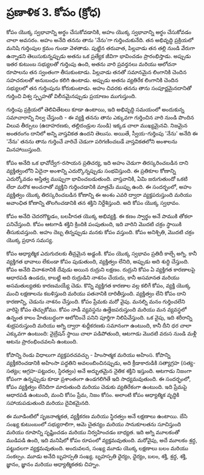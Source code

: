 # ప్రణాళిక 3. కోపం (క్రోధ)

కోపం యొక్క స్వభావాన్ని అర్థం చేసుకోవడానికి, అహం యొక్క స్వభావాన్ని అర్థం చేసుకోవడం చాలా అవసరం. అహం అనేది తనను తాను 'నేను'గా గుర్తించుకునేది. తన అభివృద్ధి ప్రక్రియలో మనిషి గుర్తింపుల క్రమం గుండా వెళతాడు. పుట్టిన తరువాత, పిల్లవాడు తన తల్లి నుండి వేరుగా ఉన్నాడని తెలుసుకున్నప్పుడు అతను ఒక ప్రత్యేక జీవిగా భావించడం ప్రారంభిస్తాడు. అప్పుడు ఇతర కుటుంబ సభ్యులతో గుర్తింపు ఉంది, అతను వారి ప్రవర్తనలు మరియు ఆలోచనా రూపాలను తన స్వంతంగా తీసుకుంటాడు. పిల్లవాడు తనతో సమానమైన లింగానికి చెందిన సహచరులతో అనుబంధం కలిగి ఉంటాడు. అప్పుడు అతను వ్యతిరేక లింగానికి చెందిన సభ్యులలో తన గుర్తింపును కోరుకుంటాడు. అహం చివరకు తనను తాను సంపూర్ణమైనదానితో గుర్తించి విశ్వ స్పృహతో విలీనమైనప్పుడు ప్రయాణం ముగుస్తుంది.

గుర్తింపు ప్రక్రియలో తెలివితేటలు కూడా ఉంటాయి, ఇది అభివృద్ధి సమయంలో అందుకున్న సమాచారాన్ని నిల్వ చేస్తుంది - ఈ వ్యక్తి తనను తాను ఎక్కువగా గుర్తించిన వారి నుండి పొందిన విలువ తీర్పులు (ఉదాహరణకు, తల్లిదండ్రుల నుండి) ఇక్కడ చాలా ముఖ్యమైనవి. నిజమైన అంతరంగం దానిలో అన్ని వాస్తవికత ఉందని తెలుసు. అయితే, స్వీయ-గుర్తింపు 'నేను' అనేది ఈ 'నేను' తనను తాను గుర్తించే వారిచే చెడుగా పరిగణించబడే వాస్తవికతలోని అంశాలను మినహాయిస్తుంది.

కోపం అనేది ఒక భావోద్వేగ-రసాయన ప్రతిచర్య, ఇది అహం చెడుగా తిరస్కరించబడిన దాని వ్యక్తిత్వంలోని ఏదైనా అంశాన్ని ఎదుర్కొన్నప్పుడు సంభవిస్తుంది. ఈ ప్రతికూల కోణాన్ని ఎదుర్కోవడం అస్తిత్వ ముప్పుగా భావించబడుతుంది. వాస్తవానికి, ఏమి జరుగుతుందో ఒకటి లేదా మరొక అంచనాతో వ్యక్తిని గుర్తించడానికి మాత్రమే ముప్పు ఉంది. ఈ సందర్భంలో, అహం వ్యక్తిత్వం యొక్క తిరస్కరించబడిన కోణాన్ని ఈ అంశం ఎవరి ద్వారా వ్యక్తపరుస్తుంది మరియు అవాంఛిత కోణాన్ని తొలగించడానికి తన శక్తిని నిర్దేశిస్తుంది. అది కోపం యొక్క స్వభావం.

కోపం అనేది చెదరగొట్టడం, బలహీనత యొక్క అభివ్యక్తి. ఈ కణం స్వార్థం అనే పాముకి తోకలా పనిచేస్తుంది. కోపం ఆటగాడి శక్తిని క్రిందికి పంపుతుంది, ఇది వారిని మొదటి చక్రం స్థాయికి తీసుకువస్తుంది. అహం దెబ్బ తిన్నప్పుడు మనకు కోపం వస్తుంది. కోపం అనిశ్చితి, మొదటి చక్రం యొక్క ప్రధాన సమస్య.

కోపం ఆధ్యాత్మిక ఎదుగుదలకు తీవ్రమైన అడ్డంకి. కోపం యొక్క స్వభావం ప్రతిదీ కాల్చే అగ్ని. కానీ వ్యక్తిగత భావాలు లేకుండా కోపం పుడుతుంది, వ్యక్తిత్వం లేనిది, అప్పుడు అది శుద్ధి చేస్తుంది. కోపం అనేది వినాశనానికి దేవుడు అయిన రుద్రుని లక్షణం. రుద్రుని కోపం ఏ వ్యక్తిగత కారణాలపై ఆధారపడి ఉండదు, కాబట్టి అది రుద్రుడిని నాశనం చేయదు, కానీ అసమానత మరియు అసమతుల్యతకు కారణమయ్యే చెడు. కొన్ని వ్యక్తిగత కారణాల వల్ల కలిగే కోపం, వ్యక్తి యొక్క మంచి లక్షణాలను కబళిస్తుంది మరియు పతనానికి దారితీస్తుంది. వ్యక్తిత్వం లేని కోపం దాని కారణాన్ని, చెడును నాశనం చేస్తుంది. కోపం ప్రేమకు మరో వైపు. మనల్ని మనం గుర్తించలేని వారిపై కోపం తెచ్చుకోము. కోపం నాడీ వ్యవస్థను ఉత్తేజపరుస్తుంది మరియు మన వ్యవస్థలో ఉన్నంత కాలం హేతుబద్ధంగా ఆలోచించే పనిని పూర్తిగా నిలిపివేస్తుంది. ఒక వైపు, ఇది శరీరాన్ని శుభ్రపరుస్తుంది మరియు అగ్ని ద్వారా శుద్దీకరణకు సమానంగా ఉంటుంది, కానీ దీని ధర చాలా ఎక్కువగా ఉంటుంది: వైబ్రేషన్ స్థాయి చాలా పడిపోతుంది, ఆటగాడు మొదటి వరుస నుండి మళ్లీ ఆటను ప్రారంభించవలసి ఉంటుంది.

కోపాన్ని రెండు విధాలుగా వ్యక్తపరచవచ్చు - హింసాత్మక మరియు అహింస. కోపాన్ని వ్యక్తీకరించడానికి అహింసా పద్ధతిని అవలంబించినప్పుడు, అది క్రీడాకారుడికి సత్యాగ్రహ (సత్య-సత్యం; ఆగ్రహ-పట్టుదల, స్థిరత్వం) అనే అద్భుతమైన నైతిక శక్తిని ఇస్తుంది. ఆటగాడు నిజంగా కోపంగా ఉన్నప్పుడు కూడా ప్రశాంతంగా ఉండగలిగితే ఇది సాధ్యమవుతుంది. ఈ సందర్భంలో, కోపం వ్యక్తిత్వం లేనిదిగా మారుతుంది మరియు చెడుకు వ్యతిరేకంగా ఉంటుంది. ఇది ప్రేమపై ఆధారపడి ఉంటుంది, మంచి కోసం ప్రేమ, నిజం కోసం. అలాంటి కోపం ఆధ్యాత్మిక వృద్ధికి సహాయపడుతుంది మరియు దైవికమైనది.

ఈ మూడింటిలో సృజనాత్మకత, వ్యక్తీకరణ మరియు స్థిరత్వం అనే లక్షణాలు ఉంటాయి. బేసి సంఖ్య కుటుంబంలో సభ్యురాలిగా, ఆమె చైతన్యం మరియు సానుకూలతను సూచిస్తుంది మరియు రూపాన్ని సృష్టించడం మరియు నిర్వహించడం బాధ్యత. ఇది అగ్ని మూలకంతో ముడిపడి ఉంది, ఇది మనిషిలో కోపం రూపంలో వ్యక్తమవుతుంది. మరోవైపు, అదే మూలకం శ్రద్ధ, పట్టుదలగా వ్యక్తమవుతుంది. అందువలన, సంఖ్య మూడు యొక్క లక్షణాలు బలం మరియు సంకల్పం. మూడు అనేది బృహస్పతి సంఖ్య. బృహస్పతి ధైర్యం, ధైర్యం, బలం, శక్తి, శ్రద్ధ, శక్తి, జ్ఞానం, జ్ఞానం మరియు ఆధ్యాత్మికతకు చిహ్నం.
